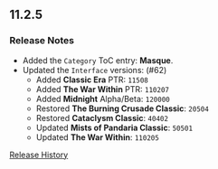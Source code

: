 ## 11.2.5

### Release Notes

- Added the `Category` ToC entry: **Masque**.
- Updated the `Interface` versions: (#62)
  - Added **Classic Era** PTR: `11508`
  - Added **The War Within** PTR: `110207`
  - Added **Midnight** Alpha/Beta: `120000`
  - Restored **The Burning Crusade Classic**: `20504`
  - Restored **Cataclysm Classic**: `40402`
  - Updated **Mists of Pandaria Classic**: `50501`
  - Updated **The War Within**: `110205`

[Release History](https://github.com/SFX-WoW/Masque_Gears/wiki/History)
